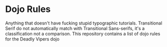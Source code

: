 Dojo Rules
==========
Anything that doesn't have fucking stupid typographic tutorials. Transitional Serif do not automatically match with Transitional Sans-serifs, it's a classification not a comparison.
This repository contains a list of dojo rules for the Deadly Vipers dojo

